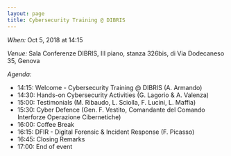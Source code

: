 ```yaml
---
layout: page
title: Cybersecurity Training @ DIBRIS
---
```


*When:* Oct 5, 2018 at 14:15

*Venue:* Sala Conferenze DIBRIS, III piano, stanza 326bis, di Via Dodecaneso 35, Genova

*Agenda:*

* 14:15: Welcome - Cybersecurity Training @ DIBRIS  (A. Armando)
* 14:30: Hands-on Cybersecurity Activities (G. Lagorio & A. Valenza) 
* 15:00: Testimonials (M. Ribaudo, L. Sciolla, F. Lucini, L. Maffia)
* 15:30: Cyber Defence (Gen. F. Vestito, Comandante del Comando Interforze Operazione Cibernetiche) 
* 16:00: Coffee Break
* 16:15: DFIR - Digital Forensic & Incident Response (F. Picasso)
* 16:45: Closing Remarks
* 17:00: End of event


